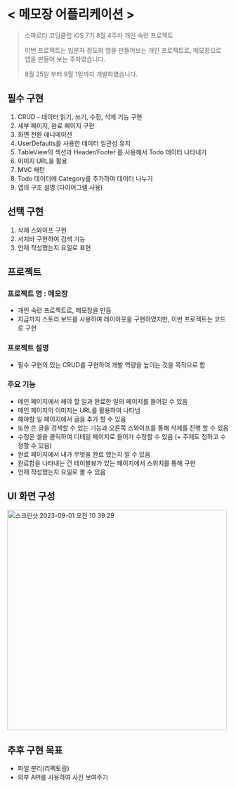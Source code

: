 # < 메모장 어플리케이션 >

> 스파르타 코딩클럽 iOS 7기 8월 4주차 개인 숙련 프로젝트
> 
> 이번 프로젝트는 입문자 정도의 앱을 만들어보는 개인 프로젝트로, 메모장으로 앱을 만들어 보는 주차였습니다.
> 
> 8월 25일 부터 9월 1일까지 개발하였습니다.


##  필수 구현

1. CRUD - 데이터 읽기, 쓰기, 수정, 삭제 기능 구현
2. 세부 페이지, 완료 페이지 구현
3. 화면 전환 애니메이션
4. UserDefaults를 사용한 데이터 일관성 유지
5. TableView의 섹션과 Header/Footer 를 사용해서 Todo 데이터 나타내기
6. 이미지 URL을 활용
7. MVC 패턴
8. Todo 데이터에 Category를 추가하여 데이터 나누기
9. 앱의 구조 설명 (다이어그램 사용)



##  선택 구현
1.  삭제 스와이프 구현
2.  서치바 구현하여 검색 기능
3.  언제 작성했는지 요일로 표현

## 프로젝트

### 프로젝트 명 : 메모장
-  개인 숙련 프로젝트로, 메모장을 만듬
-  지금까지 스토리 보드를 사용하여 레이아웃을 구현하였지만, 이번 프로젝트는 코드로  구현

### 프로젝트 설명
- 필수 구현의 있는 CRUD를 구현하여 개발 역량을 높이는 것을 목적으로 함

### 주요 기능
- 메인 페이지에서 해야 할 일과 완료한 일의 페이지를 들어갈 수 있음
- 메인 페이지의 이미지는 URL를 활용하여 나타냄
- 해야할 일 페이지에서 글을 추가 할 수 있음
- 또한 쓴 글을 검색할 수 있는 기능과 오른쪽 스와이프를 통해 삭제를 진행 할 수 있음
- 수정은 셀을 클릭하여 디테일 페이지로 들어가 수정할 수 있음 (+ 주제도 정하고 수정할 수 있음)
- 완료 페이지에서 내가 무엇을 완료 했는지 알 수 있음
- 완료함을 나타내는 건 테이블뷰가 있는 페이지에서 스위치를 통해 구현
- 언제 작성했는지 요일로 볼 수 있음


## UI 화면 구성
<img width="500" alt="스크린샷 2023-09-01 오전 10 39 29" src="https://github.com/tjddnjs549/TodoList/assets/82648421/a25706c7-67a2-4c99-b311-f9e5e3526e27">


##  추후 구현 목표
- 파일 분리(리펙토링)
- 외부 API를 사용하여 사진 보여주기
